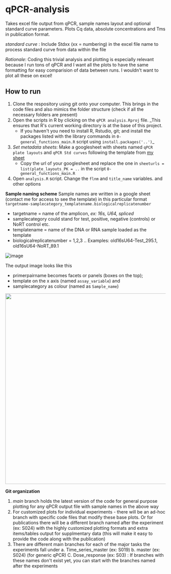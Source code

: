 # qPCR-analysis
Takes excel file output from qPCR, sample names layout and optional standard curve parameters. Plots Cq data, absolute concentrations and Tms in publication format.

_standard curve_ : Include Stdxx (xx = numbering) in the excel file name to process standard curve from data within the file

*Rationale*: Coding this trivial analysis and plotting is especially relevant because I run tons of qPCR and I want all the plots to have the same formatting for easy comparision of data between runs. I wouldn't want to plot all these on excel!

## How to run
1. Clone the respository using git onto your computer. This brings in the code files and also mimics the folder structure (check if all the necessary folders are present)
2. Open the scripts in R by clicking on the `qPCR analysis.Rproj` file. _This ensures that R's current working directory is at the base of this project. 
	- If you haven't you need to install R, Rstudio, git; and install the packages listed with the library commands in `0-general_functions_main.R` script using `install.packages('..')`_
3. *Set metadata sheets*: Make a googlesheet with sheets named `qPCR plate layouts` and `qPCR Std curves` following the template from [my sheet](https://docs.google.com/spreadsheets/d/1RffyflHCQ_GzlRHbeH3bAkiYo4zNlnFWx4FXo7xkUt8/edit#gid=0)
	- Copy the url of your googlesheet and replace the one in `sheeturls = list(plate_layouts_PK = ..` in the script `0-general_functions_main.R`
4. Open `analysis.R` script. Change the `flnm` and `title_name` variables. and other options 

**Sample naming scheme**
Sample names are written in a google sheet (contact me for access to see the template) in this particular format
`targetname-samplecategory_templatename.biologicalreplicatenumber`
- targetname = name of the amplicon, _ex: 16s, U64, spliced_
- samplecategory could stand for test, positive, negative (controls) or NoRT control etc.
- templatename = name of the DNA or RNA sample loaded as the template
- biologicalreplicatenumber = 1,2,3 ..
Examples: old16sU64-Test_295.1,	old16sU64-NoRT_89.1

![image](https://user-images.githubusercontent.com/14856479/113488074-6cae8200-9481-11eb-9d82-e97033b72e2e.png)

The output image looks like this
- primerpairname becomes facets or panels (boxes on the top); 
- template on the x axis (named `assay_variable`) and 
- samplecategory as colour (named as `Sample_name`)
<img src = 'https://user-images.githubusercontent.com/14856479/113488826-1859d100-9486-11eb-8384-1ad17afea737.png' width = "600">



**Git organization**

1. *main* branch holds the latest version of the code for general purpose plotting for any qPCR output file with sample names in the above way
2. For customized plots for individual experiments - there will be an ad-hoc branch with specific code files that modify these base plots. Or for publications there will be a different branch named after the experiment (ex: S024) with the highly customized plotting formats and extra items/tables output for supplmentary data (this will make it easy to provide the code along with the publication)
3. There are different main branches for each of the major tasks the experiments fall under a. Time_series_master (ex: S019) b. master (ex: S024) (for generic qPCR) C. Dose_response (ex: S03) : If branches with these names don't exist yet, you can start with the branches named after the experiments
